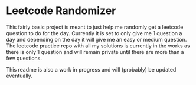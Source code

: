 # Leetcode Randomizer
This fairly basic project is meant to just help me randomly get a leetcode question to do for the day. 
Currently it is set to only give me 1 question a day and depending on the day it will give me an easy or medium question. 
The leetcode practice repo with all my solutions is currently in the works as there is only 1 question and will remain private until there are more than a few questions.

This readme is also a work in progress and will (probably) be updated eventually. 
